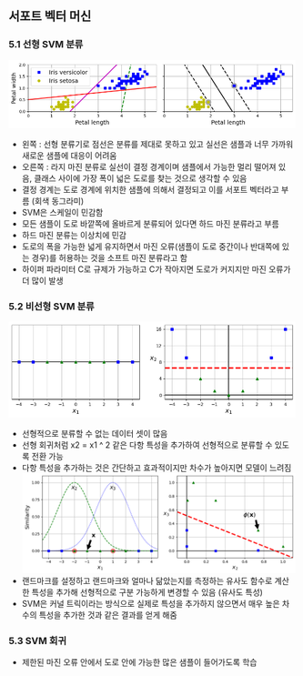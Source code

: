 ## 서포트 벡터 머신
### 5.1 선형 SVM 분류
![5-1](https://github.com/windbella/hands-on-machine-learning/blob/main/ch5/5-1.png)
- 왼쪽 : 선형 분류기로 점선은 분류를 제대로 못하고 있고 실선은 샘플과 너무 가까워 새로운 샘플에 대응이 어려움
- 오른쪽 : 라지 마진 분류로 실선이 결정 경계이며 샘플에서 가능한 멀리 떨어져 있음, 클래스 사이에 가장 폭이 넓은 도로를 찾는 것으로 생각할 수 있음
- 결정 경계는 도로 경계에 위치한 샘플에 의해서 결정되고 이를 서포트 벡터라고 부름 (회색 동그라미)
- SVM은 스케일이 민감함
- 모든 샘플이 도로 바깥쪽에 올바르게 분류되어 있다면 하드 마진 분류라고 부름
- 하드 마진 분류는 이상치에 민감
- 도로의 폭을 가능한 넓게 유지하면서 마진 오류(샘플이 도로 중간이나 반대쪽에 있는 경우)를 허용하는 것을 소프트 마진 분류라고 함
- 하이퍼 파라미터 C로 규제가 가능하고 C가 작아지면 도로가 커지지만 마진 오류가 더 많이 발생
### 5.2 비선형 SVM 분류
![5-5](https://github.com/windbella/hands-on-machine-learning/blob/main/ch5/5-5.png)
- 선형적으로 분류할 수 없는 데이터 셋이 많음
- 선형 회귀처럼 x2 = x1 ^ 2 같은 다항 특성을 추가하여 선형적으로 분류할 수 있도록 전환 가능
- 다항 특성을 추가하는 것은 간단하고 효과적이지만 차수가 높아지면 모델이 느려짐
![5-8](https://github.com/windbella/hands-on-machine-learning/blob/main/ch5/5-8.png)
- 랜드마크를 설정하고 랜드마크와 얼마나 닮았는지를 측정하는 유사도 함수로 계산한 특성을 추가해 선형적으로 구분 가능하게 변경할 수 있음 (유사도 특성)
- SVM은 커널 트릭이라는 방식으로 실제로 특성을 추가하지 않으면서 매우 높은 차수의 특성을 추가한 것과 같은 결과를 얻게 해줌
### 5.3 SVM 회귀
- 제한된 마진 오류 안에서 도로 안에 가능한 많은 샘플이 들어가도록 학습
